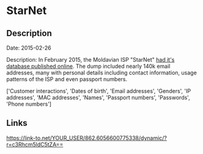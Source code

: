 # StarNet

## Description

Date: 2015-02-26

Description:
In February 2015, the Moldavian ISP &quot;StarNet&quot; <a href="http://www.moldova.org/the-database-of-an-internet-provider-from-moldova-was-stolen-and-published/" target="_blank" rel="noopener">had it's database published online</a>. The dump included nearly 140k email addresses, many with personal details including contact information, usage patterns of the ISP and even passport numbers.


['Customer interactions', 'Dates of birth', 'Email addresses', 'Genders', 'IP addresses', 'MAC addresses', 'Names', 'Passport numbers', 'Passwords', 'Phone numbers']

## Links

https://link-to.net/YOUR_USER/862.6056600775338/dynamic/?r=c3Rhcm5ldC5tZA==